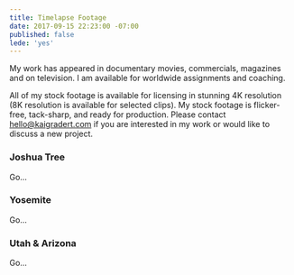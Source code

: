 ```yaml
---
title: Timelapse Footage
date: 2017-09-15 22:23:00 -07:00
published: false
lede: 'yes'
---
```


My work has appeared in documentary movies, commercials, magazines and on television. I am available for worldwide assignments and coaching.

All of my stock footage is available for licensing in stunning 4K resolution (8K resolution is available for selected clips).  My stock footage is flicker-free, tack-sharp, and ready for production. Please contact hello@kaigradert.com if you are interested in my work or would like to discuss a new project.

### Joshua Tree

Go…

### Yosemite

Go…

### Utah & Arizona

Go…